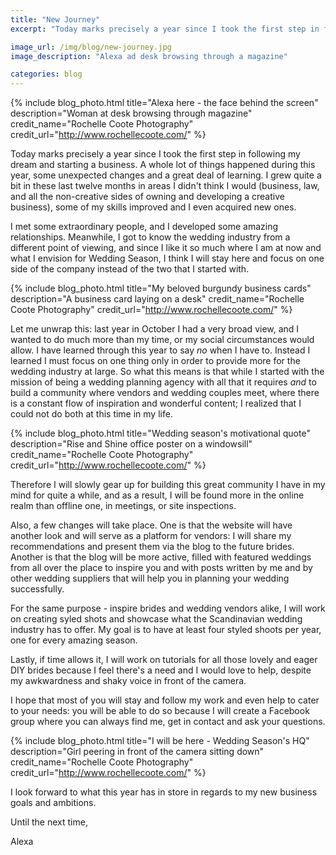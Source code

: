 ```yaml
---
title: "New Journey"
excerpt: "Today marks precisely a year since I took the first step in following my dream and starting a business"

image_url: /img/blog/new-journey.jpg
image_description: "Alexa ad desk browsing through a magazine"

categories: blog
---
```


{% include blog_photo.html
title="Alexa here - the face behind the screen"
description="Woman at desk browsing through magazine"
credit_name="Rochelle Coote Photography"
credit_url="http://www.rochellecoote.com/"
%}

Today marks precisely a year since I took the first step in following my dream and starting a business. 
A whole lot of things happened during this year, some unexpected changes and a great deal of learning.
I grew quite a bit in these last twelve months in areas I didn't think I would (business, law, and all the non-creative sides of owning and developing a creative business), some of my skills improved and I even acquired new ones. 

I met some extraordinary people, and I developed some amazing relationships. Meanwhile, I got to know the wedding industry from a different point of viewing, and since I like it so much where I am at now and what I envision for Wedding Season, I think I will stay here and focus on one side of the company instead of the two that I started with. 

{% include blog_photo.html
title="My beloved burgundy business cards"
description="A business card laying on a desk"
credit_name="Rochelle Coote Photography"
credit_url="http://www.rochellecoote.com/"
%}

Let me unwrap this: last year in October I had a very broad view, and I wanted to do much more than my time, or my social circumstances would allow. I have learned through this year to say *no* when I have to. Instead I learned I must focus on one thing only in order to provide more for the wedding industry at large.
So what this means is that while I started with the mission of being a wedding planning agency with all that it requires *and* to build a community where vendors and wedding couples meet, where there is a constant flow of inspiration and wonderful content; I realized that I could not do both at this time in my life. 

{% include blog_photo.html
title="Wedding season's motivational quote"
description="Rise and Shine office poster on a windowsill"
credit_name="Rochelle Coote Photography"
credit_url="http://www.rochellecoote.com/"
%}

Therefore I will slowly gear up for building this great community I have in my mind for quite a while, and as a result, I will be found more in the online realm than offline one, in meetings, or site inspections.

Also, a few changes will take place. One is that the website will have another look and will serve as a platform for vendors: I will share my recommendations and present them via the blog to the future brides. 
Another is that the blog will be more active, filled with featured weddings from all over the place to inspire you and with posts written by me and by other wedding suppliers that will help you in planning your wedding successfully. 

For the same purpose - inspire brides and wedding vendors alike, I will work on creating syled shots and showcase what the Scandinavian wedding industry has to offer. My goal is to have at least four styled shoots per year, one for every amazing season.

Lastly, if time allows it, I will work on tutorials for all those lovely and eager DIY brides because I feel there's a need and I would love to help, despite my awkwardness and shaky voice in front of the camera.

I hope that most of you will stay and follow my work and even help to cater to your needs: you will be able to do so because I will create a Facebook group where you can always find me, get in contact and ask your questions.

{% include blog_photo.html
title="I will be here - Wedding Season's HQ"
description="Girl peering in front of the camera sitting down"
credit_name="Rochelle Coote Photography"
credit_url="http://www.rochellecoote.com/"
%}

I look forward to what this year has in store in regards to my new business goals and ambitions.  

Until the next time,

Alexa
